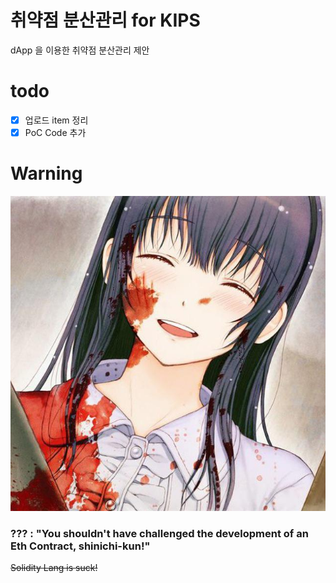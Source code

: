 # 취약점 분산관리 for KIPS
dApp 을 이용한 취약점 분산관리 제안

# todo
- [x] 업로드 item 정리
- [x] PoC Code 추가

# Warning
![sone](/test/img/git_owner_char.jpg)

### **??? : "You shouldn't have challenged the development of an Eth Contract, shinichi-kun!"**

~~Solidity Lang is suck!~~ 
